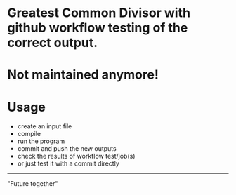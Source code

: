 # Greatest Common Divisor with github workflow testing of the correct output.
# Not maintained anymore!

# Usage
- create an input file
- compile
- run the program
- commit and push the new outputs
- check the results of workflow test/job(s)
- or just test it with a commit directly
___
"Future together"

